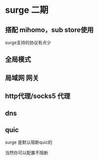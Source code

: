 #  surge 二期

## 搭配 mihomo，sub store使用

surge支持的协议有点少

## 全局模式

## 局域网 网关

## http代理/socks5 代理

## dns

## quic

surge 是默认阻断quic的

当然你可以配置不阻断